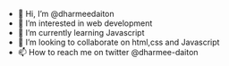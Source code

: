 - 👋 Hi, I’m @dharmeedaiton
- 👀 I’m interested in web development
- 🌱 I’m currently learning Javascript
- 💞️ I’m looking to collaborate on html,css and Javascript
- 📫 How to reach me on twitter @dharmee-daiton

<!---
dharmeedaiton/dharmeedaiton is a ✨ special ✨ repository because its `README.md` (this file) appears on your GitHub profile.
You can click the Preview link to take a look at your changes.
--->
